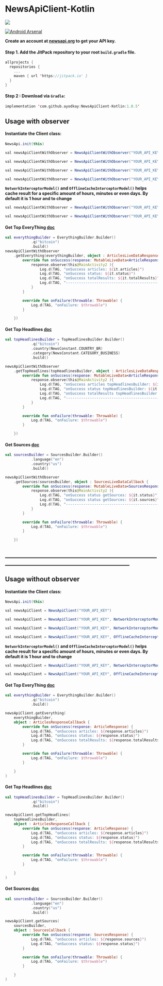 # NewsApiClient-Kotlin

[![](https://jitpack.io/v/ayodkay/NewsApiClient-Kotlin.svg)](https://jitpack.io/#ayodkay/NewsApiClient-Kotlin)

[![Android Arsenal]( https://img.shields.io/badge/Android%20Arsenal-NewsApiClient--Kotlin-green.svg?style=flat )]( https://android-arsenal.com/details/1/8350 )


**Create an account at [newsapi.org](https://newsapi.org/) to get your API key.**

#### Step 1. Add the JitPack repository to your root ```build.gradle``` file.

``` kotlin
allprojects {
  repositories {
    ...
    maven { url 'https://jitpack.io' }
  }
}
```

#### Step 2 : Download via ```Gradle```:

```kotlin
implementation 'com.github.ayodkay:NewsApiClient-Kotlin:1.0.5'
```


## Usage with observer

#### Instantiate the Client class:

``` java 
NewsApi.init(this)
```

``` java 
val newsApiClientWithObserver = NewsApiClientWithObserver("YOUR_API_KEY")
```

``` java 
val newsApiClientWithObserver = NewsApiClientWithObserver("YOUR_API_KEY", NetworkInterceptorModel(), OfflineCacheInterceptorModel())
```

``` java 
val newsApiClientWithObserver = NewsApiClientWithObserver("YOUR_API_KEY", NetworkInterceptorModel())
```

``` java 
val newsApiClientWithObserver = NewsApiClientWithObserver("YOUR_API_KEY", OfflineCacheInterceptorModel())
```

**```NetworkInterceptorModel()``` and ```OfflineCacheInterceptorModel()``` helps cache result for a specific amount of hours, minutes or even days. By default it is 1 hour and to change**

``` java 
val newsApiClientWithObserver = NewsApiClientWithObserver("YOUR_API_KEY", NetworkInterceptorModel(1,TimeUnit.MINUTES))
```

``` java 
val newsApiClientWithObserver = NewsApiClientWithObserver("YOUR_API_KEY", OfflineCacheInterceptorModel(1,TimeUnit.DAYS))
```

#### Get Top EveryThing [doc](https://newsapi.org/docs/endpoints/everything)
```kotlin
val everythingBuilder = EverythingBuilder.Builder()
            .q("bitcoin")
            .build()
newsApiClientWithObserver
    .getEverything(everythingBuilder, object : ArticlesLiveDataResponseCallback {
        override fun onSuccess(response: MutableLiveData<ArticleResponse>) {
            response.observe(this@MainActivity2 ){
                Log.d(TAG, "onSuccess articles: ${it.articles}")
                Log.d(TAG, "onSuccess status: ${it.status}")
                Log.d(TAG, "onSuccess totalResults: ${it.totalResults}")
                Log.d(TAG, "-------------------------------------------------")
            }
        }

        override fun onFailure(throwable: Throwable) {
            Log.d(TAG, "onFailure: $throwable")
        }

    })
```

#### Get Top Headlines [doc](https://newsapi.org/docs/endpoints/top-headlines)

```kotlin
val topHeadlinesBuilder = TopHeadlinesBuilder.Builder()
            .q("bitcoin")
            .country(NewsConstant.COUNTRY_BR)
            .category(NewsConstant.CATEGORY_BUSINESS)
            .build()

newsApiClientWithObserver
    .getTopHeadlines(topHeadlinesBuilder, object : ArticlesLiveDataResponseCallback {
        override fun onSuccess(response: MutableLiveData<ArticleResponse>) {
            response.observe(this@MainActivity2 ){
                Log.d(TAG, "onSuccess articles topHeadlinesBuilder: ${it.articles}")
                Log.d(TAG, "onSuccess status topHeadlinesBuilder: ${it.status}")
                Log.d(TAG, "onSuccess totalResults topHeadlinesBuilder: ${it.totalResults}")
                Log.d(TAG, "-------------------------------------------------")
            }
        }

        override fun onFailure(throwable: Throwable) {
            Log.d(TAG, "onFailure: $throwable")
        }

    })
```

#### Get Sources [doc](https://newsapi.org/docs/endpoints/sources)
```kotlin
val sourcesBuilder = SourcesBuilder.Builder()
            .language("en")
            .country("us")
            .build()

newsApiClientWithObserver
    .getSources(sourcesBuilder, object : SourcesLiveDataCallback {
        override fun onSuccess(response: MutableLiveData<SourcesResponse>) {
            response.observe(this@MainActivity2 ){
                Log.d(TAG, "onSuccess status getSources: ${it.status}")
                Log.d(TAG, "onSuccess status getSources: ${it.sources}")
                Log.d(TAG, "-------------------------------------------------")
            }
        }

        override fun onFailure(throwable: Throwable) {
            Log.d(TAG, "onFailure: $throwable")
        }

    })
```

## ___________________________________________________________________________________________
## Usage without observer

#### Instantiate the Client class:

``` java 
NewsApi.init(this)
```

``` java 
val newsApiClient = NewsApiClient("YOUR_API_KEY")
```

``` java 
val newsApiClient = NewsApiClient("YOUR_API_KEY", NetworkInterceptorModel(), OfflineCacheInterceptorModel())
```

``` java 
val newsApiClient = NewsApiClient("YOUR_API_KEY", NetworkInterceptorModel())
```

``` java 
val newsApiClient = NewsApiClient("YOUR_API_KEY", OfflineCacheInterceptorModel())
```

**```NetworkInterceptorModel()``` and ```OfflineCacheInterceptorModel()``` helps cache result for a specific amount of hours, minutes or even days. By default it is 1 hour and to change**

``` java 
val newsApiClient = NewsApiClient("YOUR_API_KEY", NetworkInterceptorModel(1,TimeUnit.MINUTES))
```

``` java 
val newsApiClient = NewsApiClient("YOUR_API_KEY", OfflineCacheInterceptorModel(1,TimeUnit.DAYS))
```

#### Get Top EveryThing [doc](https://newsapi.org/docs/endpoints/everything)
```kotlin
val everythingBuilder = EverythingBuilder.Builder()
            .q("bitcoin")
            .build()

newsApiClient.getEverything(
    everythingBuilder,
    object : ArticlesResponseCallback {
        override fun onSuccess(response: ArticleResponse) {
            Log.d(TAG, "onSuccess articles: ${response.articles}")
            Log.d(TAG, "onSuccess status: ${response.status}")
            Log.d(TAG, "onSuccess totalResults: ${response.totalResults}")
        }

        override fun onFailure(throwable: Throwable) {
            Log.d(TAG, "onFailure: $throwable")
        }

    }
)
```

#### Get Top Headlines [doc](https://newsapi.org/docs/endpoints/top-headlines)

```kotlin
val topHeadlinesBuilder = TopHeadlinesBuilder.Builder()
            .q("bitcoin")
            .build()

newsApiClient.getTopHeadlines(
    topHeadlinesBuilder,
    object : ArticlesResponseCallback {
        override fun onSuccess(response: ArticleResponse) {
            Log.d(TAG, "onSuccess articles: ${response.articles}")
            Log.d(TAG, "onSuccess status: ${response.status}")
            Log.d(TAG, "onSuccess totalResults: ${response.totalResults}")
        }

        override fun onFailure(throwable: Throwable) {
            Log.d(TAG, "onFailure: $throwable")
        }

    }
)
```

#### Get Sources [doc](https://newsapi.org/docs/endpoints/sources)
```kotlin
val sourcesBuilder = SourcesBuilder.Builder()
            .language("en")
            .country("us")
            .build()

newsApiClient.getSources(
    sourcesBuilder,
    object : SourcesCallback {
        override fun onSuccess(response: SourcesResponse) {
            Log.d(TAG, "onSuccess articles: ${response.sources}")
            Log.d(TAG, "onSuccess status: ${response.status}")
        }

        override fun onFailure(throwable: Throwable) {
            Log.d(TAG, "onFailure: $throwable")
        }

    }
)
```





